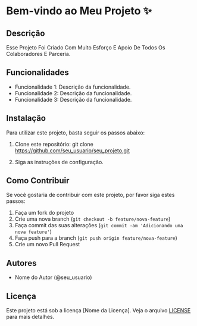 # Bem-vindo ao Meu Projeto ✨

## Descrição
Esse Projeto Foi Criado Com Muito Esforço E Apoio De Todos Os Colaboradores E Parceria.

## Funcionalidades
- Funcionalidade 1: Descrição da funcionalidade.
- Funcionalidade 2: Descrição da funcionalidade.
- Funcionalidade 3: Descrição da funcionalidade.

## Instalação
Para utilizar este projeto, basta seguir os passos abaixo:

1. Clone este repositório:
git clone https://github.com/seu_usuario/seu_projeto.git

3. Siga as instruções de configuração.

## Como Contribuir
Se você gostaria de contribuir com este projeto, por favor siga estes passos:

1. Faça um fork do projeto
2. Crie uma nova branch (`git checkout -b feature/nova-feature`)
3. Faça commit das suas alterações (`git commit -am 'Adicionando uma nova feature'`)
4. Faça push para a branch (`git push origin feature/nova-feature`)
5. Crie um novo Pull Request

## Autores
- Nome do Autor (@seu_usuario)

## Licença
Este projeto está sob a licença [Nome da Licença]. Veja o arquivo [LICENSE](LICENSE) para mais detalhes.
